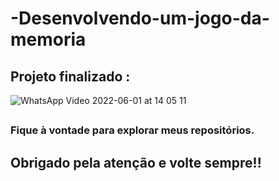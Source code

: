 # -Desenvolvendo-um-jogo-da-memoria

## Projeto finalizado :

![WhatsApp Video 2022-06-01 at 14 05 11](https://user-images.githubusercontent.com/100328826/171462596-230eaeeb-92cb-4667-a5ea-27af06133169.gif)

##
### Fique à vontade para explorar meus repositórios.
## Obrigado pela atenção e volte sempre!!


